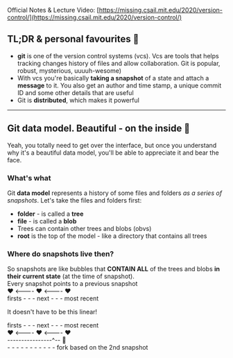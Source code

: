 Official Notes & Lecture Video: [https://missing.csail.mit.edu/2020/version-control/](https://missing.csail.mit.edu/2020/version-control/)

## TL;DR & personal favourites :icecream:
- **git** is one of the version control systems (vcs). Vcs are tools that helps tracking changes history of files and allow collaboration. Git is popular, robust, mysterious, uuuuh-wesome)  
- With vcs you're basically **taking a snapshot** of a state and attach a **message** to it. You also get an author and time stamp, a unique commit ID and some other details that are useful  
- Git is **distributed**, which makes it powerful  


---

## Git data model. Beautiful - on the inside :swan:  
Yeah, you totally need to get over the interface, but once you understand why it's a beautiful data model, you'll be able to appreciate it and bear the face.  

### What's what  
Git **data model** represents a history of some files and folders _as a series of snapshots_. Let's take the files and folders first:  
- **folder** - is called a **tree**  
- **file** - is called a **blob**  
- Trees can contain other trees and blobs (obvs)  
- **root** is the top of the model - like a directory that contains all trees  

### Where do snapshots live then?  
So snapshots are like bubbles that **CONTAIN ALL** of the trees and blobs **in their current state** (at the time of snapshot).  
Every snapshot points to a previous snapshot  
:heart: <---- :heart: <---- :heart:  
firsts - - - next - - - most recent  

It doesn't have to be this linear!  

firsts - - - next - - - most recent  
:heart: <---- :heart: <---- :heart:  
\----------------^-- :purple_heart:  
\- - - - - - - - - - - fork based on the 2nd snapshot  
 
